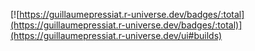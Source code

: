 

<!--
**GuillaumePressiat/GuillaumePressiat** is a ✨ _special_ ✨ repository because its `README.md` (this file) appears on your GitHub profile.

Here are some ideas to get you started:

- 🔭 I’m currently working on ...
- 🌱 I’m currently learning ...
- 👯 I’m looking to collaborate on ...
- 🤔 I’m looking for help with ...
- 💬 Ask me about ...
- 📫 How to reach me: ...
- 😄 Pronouns: ...
- ⚡ Fun fact: ...
-->

[![https://guillaumepressiat.r-universe.dev/badges/:total](https://guillaumepressiat.r-universe.dev/badges/:total)](https://guillaumepressiat.r-universe.dev/ui#builds)
